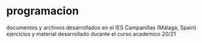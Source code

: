 # programacion
documentos y archivos desarrollados en el IES Campanillas (Málaga, Spain)
ejercicios y material desarrollado durante el curso academico 20/21
